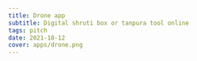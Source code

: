 ```yaml
---
title: Drone app
subtitle: Digital shruti box or tanpura tool online
tags: pitch
date: 2021-10-12
cover: apps/drone.png
---
```


<client-only >
  <pitch-drone />
</client-only >